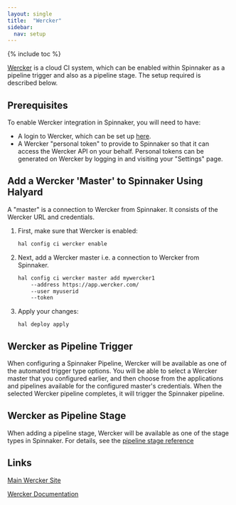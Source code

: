 ```yaml
---
layout: single
title:  "Wercker"
sidebar:
  nav: setup
---
```


{% include toc %}

[Wercker](http://www.wercker.com) is a cloud CI system, which can be 
enabled within Spinnaker as a pipeline trigger and also as a pipeline stage. The setup required
is described below.

## Prerequisites

To enable Wercker integration in Spinnaker, you will need to have:
- A login to Wercker, which can be set up [here](https://app.wercker.com/).
- A Wercker "personal token" to provide to Spinnaker so that it can access 
the Wercker API on your behalf. Personal tokens can be generated on Wercker by logging in 
and visiting your "Settings" page.

## Add a Wercker 'Master' to Spinnaker Using Halyard
A "master" is a connection to Wercker from Spinnaker. It consists of the Wercker URL 
and credentials.
1. First, make sure that Wercker is enabled:

   ```bash
   hal config ci wercker enable
   ```

2. Next, add a Wercker master i.e. a connection to Wercker from Spinnaker.
      ```bash
      hal config ci wercker master add mywercker1
          --address https://app.wercker.com/ 
          --user myuserid 
          --token
      ```

3. Apply your changes:

   `hal deploy apply`

## Wercker as Pipeline Trigger
When configuring a Spinnaker Pipeline, Wercker will be available as one of the automated 
trigger type options. You will be able to select a Wercker master that you configured earlier,
and then choose from the applications and pipelines available for the configured master's
credentials. When the selected Wercker pipeline completes, it will trigger the Spinnaker pipeline.

## Wercker as Pipeline Stage
When adding a pipeline stage, Wercker will be available as one of the stage types in Spinnaker. For
details, see the [pipeline stage reference](/reference/pipeline/stages)

## Links
[Main Wercker Site](https://app.wercker.com)

[Wercker Documentation](https://devcenter.wercker.com/)